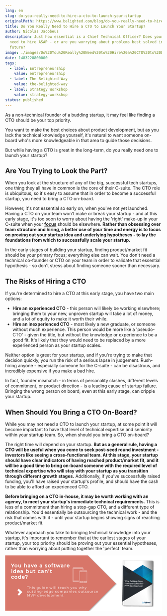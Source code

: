 ```yaml
---
lang: en
slug: do-you-really-need-to-hire-a-cto-to-launch-your-startup
originalPath: https://www.belighted.com/blog/do-you-really-need-to-hire-a-cto-to-launch-your-startup
title: Do You Really Need to Hire a CTO to Launch Your Startup?
author: Nicolas Jacobeus
description: Just how essential is a Chief Technical Officer? Does your startup
  need to hire ASAP - or are you worrying about problems best solved in the
  future?
image: ./images/Do%20You%20Really%20Need%20to%20Hire%20a%20CTO%20to%20Launch%20Your%20Startup.jpg
date: 1483228800000
tags:
  - label: Entrepreneurship
    value: entrepreneurship
  - label: The Belighted Way
    value: the-belighted-way
  - label: Strategy Workshop
    value: strategy-workshop
status: published
---
```

As a non-technical founder of a budding startup, it may feel like finding a CTO should be your top priority.

You want to make the best choices about product development, but as you lack the technical knowledge yourself, it's natural to want someone on-board who's more knowledgeable in that area to guide those decisions.

But while having a CTO is great in the long-term, do you really need one to launch your startup?

Are You Trying to Look the Part?
--------------------------------

When you look at the structure of any of the big, successful tech startups, one thing they all have in common is the core of their C-suite. The CTO role is ubiquitous, so it's easy to assume that in order to become a successful startup, you need to bring a CTO on-board. 

However, it's not essential so early on, when you've not yet launched. Having a CTO on your team won't make or break your startup - and at this early stage, it's too soon to worry about having the 'right' make-up in your C-suite when your **[focus](/blog/startup-speed-focus)** should be elsewhere. **Rather than obsessing over team structure and hiring, a better use of your time and energy is to focus on proving out your startup idea and underlying hypotheses - to lay the foundations from which to successfully scale your startup.**

In the early stages of building your startup, finding product/market fit should be your primary focus; everything else can wait. You don't need a technical co-founder or CTO on your team in order to validate that essential hypothesis - so don't stress about finding someone sooner than necessary.

The Risks of Hiring a CTO
-------------------------

If you're determined to hire a CTO at this early stage, you have two main options:

*   **Hire an experienced CTO** \- this person will likely be working elsewhere; bringing them to your new, unproven startup will take a lot of money, and a lot of equity to make it worth their while.
*   **Hire an inexperienced CTO** \- most likely a new graduate, or someone without much experience. This person would be more like a 'pseudo-CTO' - given the title, but without the knowledge or experience to be a good fit. It's likely that they would need to be replaced by a more experienced person as your startup scales.

Neither option is great for your startup, and if you're trying to make that decision quickly, you run the risk of a serious lapse in judgement. Rush-hiring anyone - especially someone for the C-suite - can be disastrous, and incredibly expensive if you make a bad hire.

In fact, founder mismatch - in terms of personality clashes, different levels of commitment, or product direction - is a leading cause of startup failure. Bringing the wrong person on board, even at this early stage, can cripple your startup.

When Should You Bring a CTO On-Board?
-------------------------------------

While you may not need a CTO to launch your startup, at some point it will become important to have that level of technical expertise and seniority within your startup team. So, when should you bring a CTO on-board?

The right time will depend on your startup. **But as a general rule, having a CTO will be useful when you come to seek post-seed round investment - investors like seeing a cross-functional team. At this stage, your startup should have clear indicators of having reached product/market fit, and it will be a good time to bring on-board someone with the required level of technical expertise who will stay with your startup as you transition through different growth stages.** Additionally, if you've successfully raised funding, you'll have raised your startup's profile, and should have the cash to be able to afford an experienced CTO.

**Before bringing on a CTO in-house, it may be worth working with an agency, to meet your startup's immediate technical requirements.** This is less of a commitment than hiring a stop-gap CTO, and a different type of relationship. You'd essentially be outsourcing the technical work - and the risk that comes with it - until your startup begins showing signs of reaching product/market fit.

Whatever approach you take to bringing technical knowledge into your startup, it's important to remember that at the earliest stages of your startup, your top priority should be proving out your essential hypotheses, rather than worrying about putting together the 'perfect' team.

[![You have a software idea but can't code?](/content/images/legacy/2r_muYcfC0X7-yUFIS_kd.png)](https://cta-redirect.hubspot.com/cta/redirect/1684659/2a757af5-8c70-4e5b-bd84-3e0c399fa61d)
